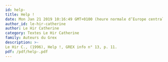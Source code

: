 ```yaml
---
id: help-
title: Help !
date: Mon Jan 21 2019 10:16:49 GMT+0100 (heure normale d’Europe centrale)
author_id: le-hir-catherine
author: Le Hir Catherine
category: Textes Le Hir Catherine
family: Auteurs du Grex
description: >-
Le Hir C., (1996), Help !, GREX info n° 13, p. 11. 
pdf: /pdf/help-.pdf
---
```


